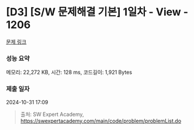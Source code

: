 # [D3] [S/W 문제해결 기본] 1일차 - View - 1206 

[문제 링크](https://swexpertacademy.com/main/code/problem/problemDetail.do?contestProbId=AV134DPqAA8CFAYh) 

### 성능 요약

메모리: 22,272 KB, 시간: 128 ms, 코드길이: 1,921 Bytes

### 제출 일자

2024-10-31 17:09



> 출처: SW Expert Academy, https://swexpertacademy.com/main/code/problem/problemList.do